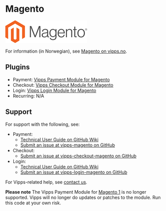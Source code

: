 <!-- START_METADATA
---
title: Magento plugin platform
sidebar_label: Magento
hide_table_of_contents: true
pagination_next: null
pagination_prev: null
---
END_METADATA -->

# Magento

![Magento logo](images/magento.png)

For information (in Norwegian), see [Magento on vipps.no](https://www.vipps.no/produkter-og-tjenester/bedrift/ta-betalt-paa-nett/ta-betalt-paa-nett/magento/).

## Plugins

* Payment: [Vipps Payment Module for Magento](https://github.com/vippsas/vipps-magento)
* Checkout: [Vipps Checkout Module for Magento](https://github.com/vippsas/vipps-checkout-magento)
* Login: [Vipps Login Module for Magento](https://github.com/vippsas/vipps-login-magento)
* Recurring: N/A

## Support

For support with the following, see:

* Payment:
  * [Technical User Guide on GitHub Wiki](https://github.com/vippsas/vipps-magento/wiki/Documentation)
  * [Submit an issue at vipps-magento on GitHub](https://github.com/vippsas/vipps-magento)
* Checkout:
  * [Submit an issue at vipps-checkout-magento on GitHub](https://github.com/vippsas/vipps-checkout-magento)
* Login:
  * [Technical User Guide on GitHub Wiki](https://github.com/vippsas/vipps-login-magento/wiki/Technical-User-Guide#introduction)
  * [Submit an issue at vipps-login-magento on GitHub](https://github.com/vippsas/vipps-login-magento)

For Vipps-related help, see [contact us](https://developer.vippsmobilepay.com/docs/vipps-developers/contact).

**Please note** The Vipps Payment Module for [Magento 1](https://github.com/vippsas/vipps-magento-v1) is no longer supported. Vipps will no longer do updates or patches to the module. Run this code at your own risk.
